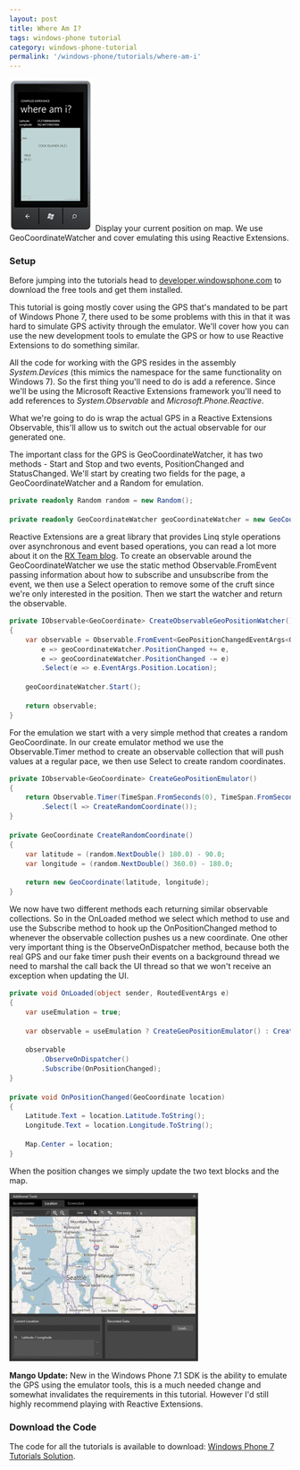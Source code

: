 ```yaml
---
layout: post
title: Where Am I?
tags: windows-phone tutorial
category: windows-phone-tutorial
permalink: '/windows-phone/tutorials/where-am-i'
---
```


<span class="alignleft"><img src="/content/images/tutorials/where-am-i.png" alt="Where am I?"/></span>
Display your current position on map. We use GeoCoordinateWatcher and cover emulating this using Reactive Extensions.

### Setup

Before jumping into the tutorials head to [developer.windowsphone.com](http://developer.windowsphone.com/) to download the free tools and get them installed.

This tutorial is going mostly cover using the GPS that's mandated to be part of Windows Phone 7, there used to be some problems with this in that it was hard to simulate GPS activity through the emulator. We'll cover how you can use the new development tools to emulate the GPS or how to use Reactive Extensions to do something similar.

All the code for working with the GPS resides in the assembly *System.Devices* (this mimics the namespace for the same functionality on Windows 7). So the first thing you'll need to do is add a reference. Since we'll be using the Microsoft Reactive Extensions framework you'll need to add references to *System.Observable* and *Microsoft.Phone.Reactive*.

What we're going to do is wrap the actual GPS in a Reactive Extensions Observable, this'll allow us to switch out the actual observable for our generated one. 

The important class for the GPS is GeoCoordinateWatcher, it has two methods - Start and Stop and two events, PositionChanged and StatusChanged. We'll start by creating two fields for the page, a GeoCoordinateWatcher and a Random for emulation.

``` csharp
private readonly Random random = new Random();

private readonly GeoCoordinateWatcher geoCoordinateWatcher = new GeoCoordinateWatcher();
```

Reactive Extensions are a great library that provides Linq style operations over asynchronous and event based operations, you can read a lot more about it on the [RX Team blog](http://blogs.msdn.com/b/rxteam/). To create an observable around the GeoCoordinateWatcher we use the static method Observable.FromEvent passing information about how to subscribe and unsubscribe from the event, we then use a Select operation to remove some of the cruft since we're only interested in the position. Then we start the watcher and return the observable.

``` csharp
private IObservable<GeoCoordinate> CreateObservableGeoPositionWatcher()
{
    var observable = Observable.FromEvent<GeoPositionChangedEventArgs<GeoCoordinate>>(
        e => geoCoordinateWatcher.PositionChanged += e,
        e => geoCoordinateWatcher.PositionChanged -= e)
        .Select(e => e.EventArgs.Position.Location);

    geoCoordinateWatcher.Start();

    return observable;
}
```


For the emulation we start with a very simple method that creates a random GeoCoordinate. In our create emulator method we use the Observable.Timer method to create an observable collection that will push values at a regular pace, we then use Select to create random coordinates. 

``` csharp
private IObservable<GeoCoordinate> CreateGeoPositionEmulator()
{
    return Observable.Timer(TimeSpan.FromSeconds(0), TimeSpan.FromSeconds(10))
        .Select(l => CreateRandomCoordinate());
}

private GeoCoordinate CreateRandomCoordinate()
{
    var latitude = (random.NextDouble() 180.0) - 90.0;
    var longitude = (random.NextDouble() 360.0) - 180.0;

    return new GeoCoordinate(latitude, longitude);
}
```


We now have two different methods each returning similar observable collections. So in the OnLoaded method we select which method to use and use the Subscribe method to hook up the OnPositionChanged method to whenever the observable collection pushes us a new coordinate. One other very important thing is the ObserveOnDispatcher method, because both the real GPS and our fake timer push their events on a background thread we need to marshal the call back the UI thread so that we won't receive an exception when updating the UI.

``` csharp
private void OnLoaded(object sender, RoutedEventArgs e)
{
    var useEmulation = true;

    var observable = useEmulation ? CreateGeoPositionEmulator() : CreateObservableGeoPositionWatcher();

    observable
        .ObserveOnDispatcher()
        .Subscribe(OnPositionChanged);
}

private void OnPositionChanged(GeoCoordinate location)
{
    Latitude.Text = location.Latitude.ToString();
    Longitude.Text = location.Longitude.ToString();

    Map.Center = location;
}
```

When the position changes we simply update the two text blocks and the map.

<span class="frame alignleft"><img src="/content/images/posts/gps-emulator.png" /></span>

**Mango Update:** New in the Windows Phone 7.1 SDK is the ability to emulate the GPS using the emulator tools, this is a much needed change and somewhat invalidates the requirements in this tutorial. However I'd still highly recommend playing with Reactive Extensions.

### Download the Code

The code for all the tutorials is available to download: [Windows Phone 7 Tutorials Solution][download].

[download]: http://compiledexperience.com/content/downloads/windows-phone-tutorials.zip
